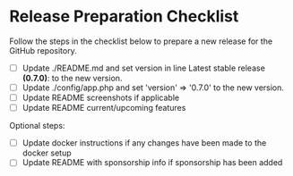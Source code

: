 # Release Preparation Checklist

Follow the steps in the checklist below to prepare a new release for the GitHub repository.

- [ ] Update ./README.md and set version in line Latest stable release **(0.7.0)**: to the new version.
- [ ] Update ./config/app.php and set 'version' => '0.7.0' to the new version.
- [ ] Update README screenshots if applicable
- [ ] Update README current/upcoming features

Optional steps:
- [ ] Update docker instructions if any changes have been made to the docker setup
- [ ] Update README with sponsorship info if sponsorship has been added